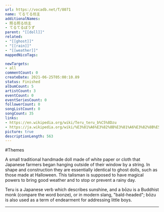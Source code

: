 ```yaml
---
url: https://vocadb.net/T/8071
name: てるてる坊主
additionalNames: 
- 照る照る坊主
- てるてるぼうず
parent: "[[doll]]"
related:
- "[[ghost]]"
- "[[rain]]"
- "[[weather]]"
mappedNicoTags:

newTargets:
- all
commentCount: 0
createDate: 2021-06-25T05:00:10.89
status: Finished
albumCount: 5
artistCount: 3
eventCount: 0
eventSeriesCount: 0
followerCount: 0
songListCount: 0
songCount: 35
links: 
- https://en.wikipedia.org/wiki/Teru_teru_b%C5%8Dzu
- https://ja.wikipedia.org/wiki/%E3%81%A6%E3%82%8B%E3%81%A6%E3%82%8B%E5%9D%8A%E4%B8%BB
picture: true
descriptionLength: 563
---
```


#Themes

A small traditional handmade doll made of white paper or cloth that Japanese farmers began hanging outside of their window by a string. 
In shape and construction they are essentially identical to ghost dolls, such as those made at Halloween. 
This talisman is supposed to have magical powers to bring good weather and to stop or prevent a rainy day. 

Teru is a Japanese verb which describes sunshine, and a bōzu is a Buddhist monk (compare the word bonze), or in modern slang, "bald-headed"; bōzu is also used as a term of endearment for addressing little boys.

---

